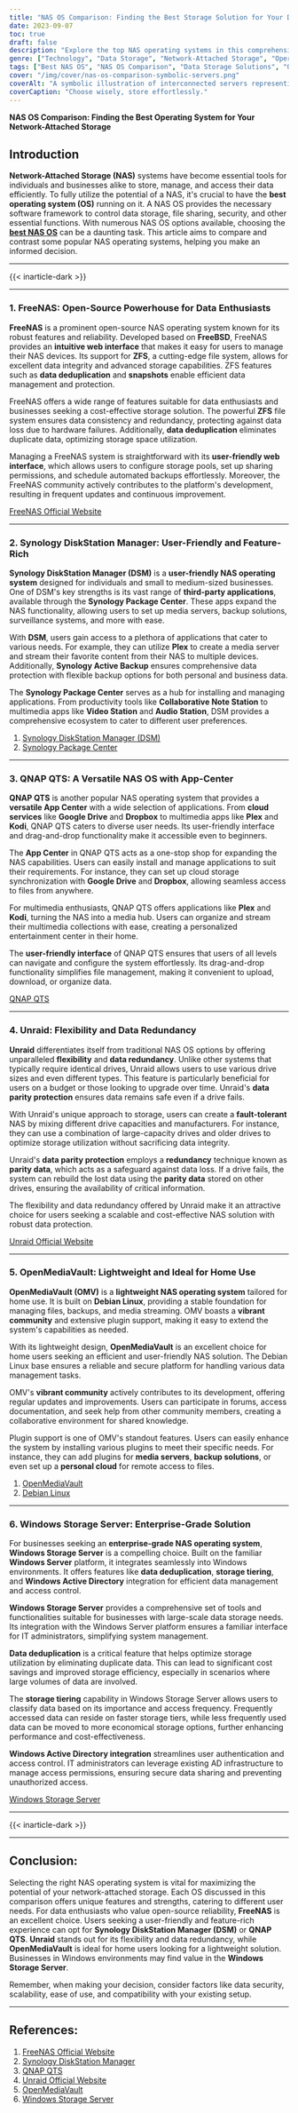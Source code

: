 ```yaml
---
title: "NAS OS Comparison: Finding the Best Storage Solution for Your Data Needs"
date: 2023-09-07
toc: true
draft: false
description: "Explore the top NAS operating systems in this comprehensive comparison to discover the perfect solution for your data storage requirements."
genre: ["Technology", "Data Storage", "Network-Attached Storage", "Operating Systems", "Data Management", "IT Solutions", "File Sharing", "Data Security", "Cloud Storage", "Backup Solutions"]
tags: ["Best NAS OS", "NAS OS Comparison", "Data Storage Solutions", "Open-Source NAS OS", "User-Friendly NAS OS", "Data Redundancy", "Home NAS", "Enterprise NAS", "Windows Storage Server", "NAS OS Features", "NAS OS", "Network-Attached Storage", "Operating Systems", "Data Storage", "Data Management", "File Sharing", "Data Security", "Cloud Storage", "Backup Solutions", "IT Solutions"]
cover: "/img/cover/nas-os-comparison-symbolic-servers.png"
coverAlt: "A symbolic illustration of interconnected servers representing NAS OS options for data management."
coverCaption: "Choose wisely, store effortlessly."
---
```


**NAS OS Comparison: Finding the Best Operating System for Your Network-Attached Storage**

## Introduction

**Network-Attached Storage (NAS)** systems have become essential tools for individuals and businesses alike to store, manage, and access their data efficiently. To fully utilize the potential of a NAS, it's crucial to have the **best operating system (OS)** running on it. A NAS OS provides the necessary software framework to control data storage, file sharing, security, and other essential functions. With numerous NAS OS options available, choosing the [**best NAS OS**](https://simeononsecurity.ch/articles/truenas-vs-unraid-what-is-the-best-nas-operating-system-and-platform/) can be a daunting task. This article aims to compare and contrast some popular NAS operating systems, helping you make an informed decision.
______
{{< inarticle-dark >}}
______

### **1. FreeNAS: Open-Source Powerhouse for Data Enthusiasts**

**FreeNAS** is a prominent open-source NAS operating system known for its robust features and reliability. Developed based on **FreeBSD**, FreeNAS provides an **intuitive web interface** that makes it easy for users to manage their NAS devices. Its support for **ZFS**, a cutting-edge file system, allows for excellent data integrity and advanced storage capabilities. ZFS features such as **data deduplication** and **snapshots** enable efficient data management and protection.

FreeNAS offers a wide range of features suitable for data enthusiasts and businesses seeking a cost-effective storage solution. The powerful **ZFS** file system ensures data consistency and redundancy, protecting against data loss due to hardware failures. Additionally, **data deduplication** eliminates duplicate data, optimizing storage space utilization.

Managing a FreeNAS system is straightforward with its **user-friendly web interface**, which allows users to configure storage pools, set up sharing permissions, and schedule automated backups effortlessly. Moreover, the FreeNAS community actively contributes to the platform's development, resulting in frequent updates and continuous improvement.

[FreeNAS Official Website](https://www.freenas.org/)

______

### **2. Synology DiskStation Manager: User-Friendly and Feature-Rich**

**Synology DiskStation Manager (DSM)** is a **user-friendly NAS operating system** designed for individuals and small to medium-sized businesses. One of DSM's key strengths is its vast range of **third-party applications**, available through the **Synology Package Center**. These apps expand the NAS functionality, allowing users to set up media servers, backup solutions, surveillance systems, and more with ease.

With **DSM**, users gain access to a plethora of applications that cater to various needs. For example, they can utilize **Plex** to create a media server and stream their favorite content from their NAS to multiple devices. Additionally, **Synology Active Backup** ensures comprehensive data protection with flexible backup options for both personal and business data.

The **Synology Package Center** serves as a hub for installing and managing applications. From productivity tools like **Collaborative Note Station** to multimedia apps like **Video Station** and **Audio Station**, DSM provides a comprehensive ecosystem to cater to different user preferences.

1. [Synology DiskStation Manager (DSM)](https://www.synology.com/en-global/dsm)
2. [Synology Package Center](https://www.synology.com/en-global/dsm/packages)

______

### **3. QNAP QTS: A Versatile NAS OS with App-Center**

**QNAP QTS** is another popular NAS operating system that provides a **versatile App Center** with a wide selection of applications. From **cloud services** like **Google Drive** and **Dropbox** to multimedia apps like **Plex** and **Kodi**, QNAP QTS caters to diverse user needs. Its user-friendly interface and drag-and-drop functionality make it accessible even to beginners.

The **App Center** in QNAP QTS acts as a one-stop shop for expanding the NAS capabilities. Users can easily install and manage applications to suit their requirements. For instance, they can set up cloud storage synchronization with **Google Drive** and **Dropbox**, allowing seamless access to files from anywhere.

For multimedia enthusiasts, QNAP QTS offers applications like **Plex** and **Kodi**, turning the NAS into a media hub. Users can organize and stream their multimedia collections with ease, creating a personalized entertainment center in their home.

The **user-friendly interface** of QNAP QTS ensures that users of all levels can navigate and configure the system effortlessly. Its drag-and-drop functionality simplifies file management, making it convenient to upload, download, or organize data.

[QNAP QTS](https://www.qnap.com/qts/5.0/en-us/)
______

### **4. Unraid: Flexibility and Data Redundancy**

**Unraid** differentiates itself from traditional NAS OS options by offering unparalleled **flexibility** and **data redundancy**. Unlike other systems that typically require identical drives, Unraid allows users to use various drive sizes and even different types. This feature is particularly beneficial for users on a budget or those looking to upgrade over time. Unraid's **data parity protection** ensures data remains safe even if a drive fails.

With Unraid's unique approach to storage, users can create a **fault-tolerant** NAS by mixing different drive capacities and manufacturers. For instance, they can use a combination of large-capacity drives and older drives to optimize storage utilization without sacrificing data integrity.

Unraid's **data parity protection** employs a **redundancy** technique known as **parity data**, which acts as a safeguard against data loss. If a drive fails, the system can rebuild the lost data using the **parity data** stored on other drives, ensuring the availability of critical information.

The flexibility and data redundancy offered by Unraid make it an attractive choice for users seeking a scalable and cost-effective NAS solution with robust data protection.

[Unraid Official Website](https://unraid.net/)
______

### **5. OpenMediaVault: Lightweight and Ideal for Home Use**

**OpenMediaVault (OMV)** is a **lightweight NAS operating system** tailored for home use. It is built on **Debian Linux**, providing a stable foundation for managing files, backups, and media streaming. OMV boasts a **vibrant community** and extensive plugin support, making it easy to extend the system's capabilities as needed.

With its lightweight design, **OpenMediaVault** is an excellent choice for home users seeking an efficient and user-friendly NAS solution. The Debian Linux base ensures a reliable and secure platform for handling various data management tasks.

OMV's **vibrant community** actively contributes to its development, offering regular updates and improvements. Users can participate in forums, access documentation, and seek help from other community members, creating a collaborative environment for shared knowledge.

Plugin support is one of OMV's standout features. Users can easily enhance the system by installing various plugins to meet their specific needs. For instance, they can add plugins for **media servers**, **backup solutions**, or even set up a **personal cloud** for remote access to files.

1. [OpenMediaVault](https://www.openmediavault.org/)
2. [Debian Linux](https://www.debian.org/)
______

### **6. Windows Storage Server: Enterprise-Grade Solution**

For businesses seeking an **enterprise-grade NAS operating system**, **Windows Storage Server** is a compelling choice. Built on the familiar **Windows Server** platform, it integrates seamlessly into Windows environments. It offers features like **data deduplication**, **storage tiering**, and **Windows Active Directory** integration for efficient data management and access control.

**Windows Storage Server** provides a comprehensive set of tools and functionalities suitable for businesses with large-scale data storage needs. Its integration with the Windows Server platform ensures a familiar interface for IT administrators, simplifying system management.

**Data deduplication** is a critical feature that helps optimize storage utilization by eliminating duplicate data. This can lead to significant cost savings and improved storage efficiency, especially in scenarios where large volumes of data are involved.

The **storage tiering** capability in Windows Storage Server allows users to classify data based on its importance and access frequency. Frequently accessed data can reside on faster storage tiers, while less frequently used data can be moved to more economical storage options, further enhancing performance and cost-effectiveness.

**Windows Active Directory integration** streamlines user authentication and access control. IT administrators can leverage existing AD infrastructure to manage access permissions, ensuring secure data sharing and preventing unauthorized access.

[Windows Storage Server](https://learn.microsoft.com/en-us/windows-server/storage/storage)

______
{{< inarticle-dark >}}
______

## **Conclusion:**

Selecting the right NAS operating system is vital for maximizing the potential of your network-attached storage. Each OS discussed in this comparison offers unique features and strengths, catering to different user needs. For data enthusiasts who value open-source reliability, **FreeNAS** is an excellent choice. Users seeking a user-friendly and feature-rich experience can opt for **Synology DiskStation Manager (DSM)** or **QNAP QTS**. **Unraid** stands out for its flexibility and data redundancy, while **OpenMediaVault** is ideal for home users looking for a lightweight solution. Businesses in Windows environments may find value in the **Windows Storage Server**.

Remember, when making your decision, consider factors like data security, scalability, ease of use, and compatibility with your existing setup.

______

## **References:**

1. [FreeNAS Official Website](https://www.freenas.org/)
2. [Synology DiskStation Manager](https://www.synology.com/en-global/dsm)
3. [QNAP QTS](https://www.qnap.com/qts/5.0/en-us/)
4. [Unraid Official Website](https://unraid.net/)
5. [OpenMediaVault](https://www.openmediavault.org/)
6. [Windows Storage Server](https://learn.microsoft.com/en-us/windows-server/storage/storage)
